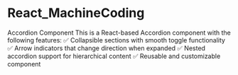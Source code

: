 # React_MachineCoding

Accordion Component
This is a React-based Accordion component with the following features:
✅ Collapsible sections with smooth toggle functionality
✅ Arrow indicators that change direction when expanded
✅ Nested accordion support for hierarchical content
✅ Reusable and customizable component
